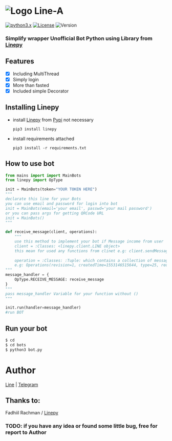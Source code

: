 #            ![Logo](https://github.com/dyseo/X/blob/master/examples/assets/LINE-sm.png) Line-A

[![python3.x](https://img.shields.io/badge/python-3.x-green.svg)](https://www.python.org/downloads/release/python-372/) [![License](https://img.shields.io/badge/MIT-License-blue.svg)](https://opensource.org/licenses/MIT) ![Version](https://img.shields.io/badge/Version-0.1-red.svg)



### Simplify wrapper Unofficial Bot Python using Library from [Linepy](https://pypi.org/project/linepy/3.0.8/)

## Features
- [x] Including MultiThread
- [x] Simply login
- [x] More than fasted
- [x] Included simple Decorator

## Installing Linepy
* install [Linepy](https://pypi.org/project/linepy/3.0.8/) from [Pypi](pypi.org) not necessary
 
     `pip3 install linepy`

* install requirements attached

     `pip3 install -r requirements.txt`
     
## How to use bot  
```python
from mains import import MainBots
from linepy import OpType

init = MainBots(token="YOUR TOKEN HERE")
"""
declarate this line for your Bots
you can use email and password for login into bot
init = MainBots(email='your email', passwd='your mail password')
or you can pass args for getting QRCode URL
init = MainBots()
"""

def receive_message(client, operations):
    """
    use this method to implement your bot if Message income from user
    client = :Classes: <linepy.client.LINE object>
    this mean for used any functions from clinet e.g: client.sendMessage(..
    
    operation = :Classes: :Tuple: which contains a collection of messages
    e.g: Operations(revision=1, createdTime=1553146515644, type=25, reqSeq=994, checksum=None, status=None, param1='0', param2=None, param3=None, message=Message( ...
"""
message_handler = {
    OpType.RECEIVE_MESSAGE: receive_message
}
"""
pass message_handler Variable for your function without ()
"""

init.run(handler=message_handler)
#run BOT
```

## Run your bot
```bash
$ cd 
$ cd bots
$ python3 bot.py
```



# Author
[Line](line.me/ti/p/~line.bngsad) | [Telegram](t.me/alnyz)

## Thanks to:
Fadhiil Rachman / [Linepy](https://github.com/fadhiilrachman/line-py)


### TODO: if you have any idea or found some little bug, free for report to Author
